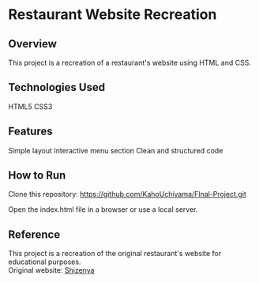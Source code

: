 # Restaurant Website Recreation

## Overview

This project is a recreation of a restaurant's website using HTML and CSS.

## Technologies Used

HTML5
CSS3

## Features

Simple layout
Interactive menu section
Clean and structured code

## How to Run

Clone this repository:
https://github.com/KahoUchiyama/FInal-Project.git

Open the index.html file in a browser or use a local server.

## Reference

This project is a recreation of the original restaurant's website for educational purposes.  
Original website: [Shizenya](https://shizenya.ca/)
